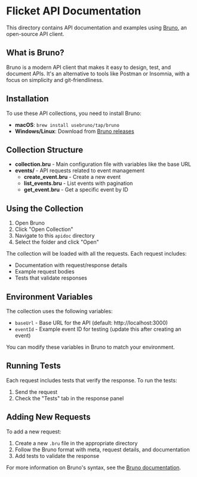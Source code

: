 # Flicket API Documentation

This directory contains API documentation and examples using [Bruno](https://www.usebruno.com/), an open-source API client.

## What is Bruno?

Bruno is a modern API client that makes it easy to design, test, and document APIs. It's an alternative to tools like Postman or Insomnia, with a focus on simplicity and git-friendliness.

## Installation

To use these API collections, you need to install Bruno:

- **macOS**: `brew install usebruno/tap/bruno`
- **Windows/Linux**: Download from [Bruno releases](https://github.com/usebruno/bruno/releases)

## Collection Structure

- **collection.bru** - Main configuration file with variables like the base URL
- **events/** - API requests related to event management
  - **create_event.bru** - Create a new event
  - **list_events.bru** - List events with pagination
  - **get_event.bru** - Get a specific event by ID

## Using the Collection

1. Open Bruno
2. Click "Open Collection"
3. Navigate to this `apidoc` directory
4. Select the folder and click "Open"

The collection will be loaded with all the requests. Each request includes:
- Documentation with request/response details
- Example request bodies
- Tests that validate responses

## Environment Variables

The collection uses the following variables:

- `baseUrl` - Base URL for the API (default: http://localhost:3000)
- `eventId` - Example event ID for testing (update this after creating an event)

You can modify these variables in Bruno to match your environment.

## Running Tests

Each request includes tests that verify the response. To run the tests:

1. Send the request
2. Check the "Tests" tab in the response panel

## Adding New Requests

To add a new request:

1. Create a new `.bru` file in the appropriate directory
2. Follow the Bruno format with meta, request details, and documentation
3. Add tests to validate the response

For more information on Bruno's syntax, see the [Bruno documentation](https://docs.usebruno.com/). 